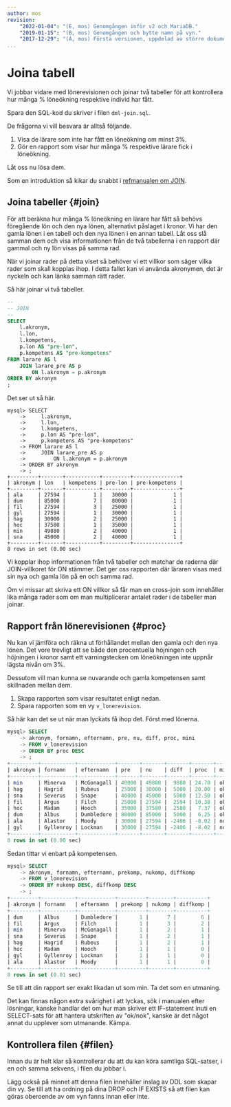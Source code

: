 ```yaml
---
author: mos
revision:
    "2022-01-04": "(E, mos) Genomgången inför v2 och MariaDB."
    "2019-01-15": "(B, mos) Genomgången och bytte namn på vyn."
    "2017-12-29": "(A, mos) Första versionen, uppdelad av större dokument."
...
```

Joina tabell
==================================

Vi jobbar vidare med lönerevisionen och joinar två tabeller för att kontrollera hur många % löneökning respektive individ har fått.

Spara den SQL-kod du skriver i filen `dml-join.sql`.

De frågorna vi vill besvara är alltså följande.

1. Visa de lärare som inte har fått en löneökning om minst 3%.
1. Gör en rapport som visar hur många % respektive lärare fick i löneökning.

Låt oss nu lösa dem.

Som en introduktion så kikar du snabbt i [refmanualen om JOIN](https://mariadb.com/kb/en/join-syntax/).



Joina tabeller {#join}
----------------------------------

För att beräkna hur många % löneökning en lärare har fått så behövs föregående lön och den nya lönen, alternativt påslaget i kronor. Vi har den gamla lönen i en tabell och den nya lönen i en annan tabell. Låt oss slå samman dem och visa informationen från de två tabellerna i en rapport där gammal och ny lön visas på samma rad.

När vi joinar rader på detta viset så behöver vi ett villkor som säger vilka rader som skall kopplas ihop. I detta fallet kan vi använda akronymen, det är nyckeln och kan länka samman rätt rader.

Så här joinar vi två tabeller.

```sql
--
-- JOIN
--
SELECT
    l.akronym,
    l.lon,
    l.kompetens,
    p.lon AS "pre-lon",
    p.kompetens AS "pre-kompetens"
FROM larare AS l
    JOIN larare_pre AS p
        ON l.akronym = p.akronym
ORDER BY akronym
;
```

Det ser ut så här.

```text
mysql> SELECT
    ->     l.akronym,
    ->     l.lon,
    ->     l.kompetens,
    ->     p.lon AS "pre-lon",
    ->     p.kompetens AS "pre-kompetens"
    -> FROM larare AS l
    ->     JOIN larare_pre AS p
    ->         ON l.akronym = p.akronym
    -> ORDER BY akronym
    -> ;
+---------+-------+-----------+---------+---------------+
| akronym | lon   | kompetens | pre-lon | pre-kompetens |
+---------+-------+-----------+---------+---------------+
| ala     | 27594 |         1 |   30000 |             1 |
| dum     | 85000 |         7 |   80000 |             1 |
| fil     | 27594 |         3 |   25000 |             1 |
| gyl     | 27594 |         1 |   30000 |             1 |
| hag     | 30000 |         2 |   25000 |             1 |
| hoc     | 37580 |         1 |   35000 |             1 |
| min     | 49880 |         2 |   40000 |             1 |
| sna     | 45000 |         2 |   40000 |             1 |
+---------+-------+-----------+---------+---------------+
8 rows in set (0.00 sec)
```

Vi kopplar ihop informationen från två tabeller och matchar de raderna där JOIN-villkoret för ON stämmer. Det ger oss rapporten där läraren visas med sin nya och gamla lön på en och samma rad.

Om vi missar att skriva ett ON villkor så får man en cross-join som innehåller lika många rader som om man multiplicerar antalet rader i de tabeller man joinar.



Rapport från lönerevisionen {#proc}
----------------------------------

Nu kan vi jämföra och räkna ut förhållandet mellan den gamla och den nya lönen. Det vore trevligt att se både den procentuella höjningen och höjningen i kronor samt ett varningstecken om löneökningen inte uppnår lägsta nivån om 3%.

Dessutom vill man kunna se nuvarande och gamla kompetensen samt skillnaden mellan dem.

1. Skapa rapporten som visar resultatet enligt nedan.
1. Spara rapporten som en vy `v_lonerevision`.

Så här kan det se ut när man lyckats få ihop det. Först med lönerna.

```sql
mysql> SELECT
    -> akronym, fornamn, efternamn, pre, nu, diff, proc, mini
    -> FROM v_lonerevision
    -> ORDER BY proc DESC
    -> ;
+---------+-----------+------------+-------+-------+-------+-------+------+
| akronym | fornamn   | efternamn  | pre   | nu    | diff  | proc  | mini |
+---------+-----------+------------+-------+-------+-------+-------+------+
| min     | Minerva   | McGonagall | 40000 | 49880 |  9880 | 24.70 | ok   |
| hag     | Hagrid    | Rubeus     | 25000 | 30000 |  5000 | 20.00 | ok   |
| sna     | Severus   | Snape      | 40000 | 45000 |  5000 | 12.50 | ok   |
| fil     | Argus     | Filch      | 25000 | 27594 |  2594 | 10.38 | ok   |
| hoc     | Madam     | Hooch      | 35000 | 37580 |  2580 |  7.37 | ok   |
| dum     | Albus     | Dumbledore | 80000 | 85000 |  5000 |  6.25 | ok   |
| ala     | Alastor   | Moody      | 30000 | 27594 | -2406 | -8.02 | nok  |
| gyl     | Gyllenroy | Lockman    | 30000 | 27594 | -2406 | -8.02 | nok  |
+---------+-----------+------------+-------+-------+-------+-------+------+
8 rows in set (0.00 sec)
```

Sedan tittar vi enbart på kompetensen.

```sql
mysql> SELECT
    -> akronym, fornamn, efternamn, prekomp, nukomp, diffkomp
    -> FROM v_lonerevision
    -> ORDER BY nukomp DESC, diffkomp DESC
    -> ;
+---------+-----------+------------+---------+--------+----------+
| akronym | fornamn   | efternamn  | prekomp | nukomp | diffkomp |
+---------+-----------+------------+---------+--------+----------+
| dum     | Albus     | Dumbledore |       1 |      7 |        6 |
| fil     | Argus     | Filch      |       1 |      3 |        2 |
| min     | Minerva   | McGonagall |       1 |      2 |        1 |
| sna     | Severus   | Snape      |       1 |      2 |        1 |
| hag     | Hagrid    | Rubeus     |       1 |      2 |        1 |
| hoc     | Madam     | Hooch      |       1 |      1 |        0 |
| gyl     | Gyllenroy | Lockman    |       1 |      1 |        0 |
| ala     | Alastor   | Moody      |       1 |      1 |        0 |
+---------+-----------+------------+---------+--------+----------+
8 rows in set (0.01 sec)
```

Se till att din rapport ser exakt likadan ut som min. Ta det som en utmaning.

Det kan finnas någon extra svårighet i att lyckas, sök i manualen efter lösningar, kanske handlar det om hur man skriver ett IF-statement inuti en SELECT-sats för att hantera utskriften av "ok/nok", kanske är det något annat du upplever som utmanande. Kämpa.



Kontrollera filen {#filen}
----------------------------------

Innan du är helt klar så kontrollerar du att du kan köra samtliga SQL-satser, i en och samma sekvens, i filen du jobbar i.

Lägg också på minnet att denna filen innehåller inslag av DDL som skapar din vy. Se till att ha ordning på dina DROP och IF EXISTS så att filen kan göras oberoende av om vyn fanns innan eller inte.
